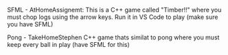SFML - AtHomeAssignemt:
This is a C++ game called "Timber!!" where you must chop logs using the arrow keys. Run it in VS Code to play
(make sure you have SFML)

Pong - TakeHomeStephen
C++ game thats similat to pong where you must keep every ball in play
(have SFML for this)
